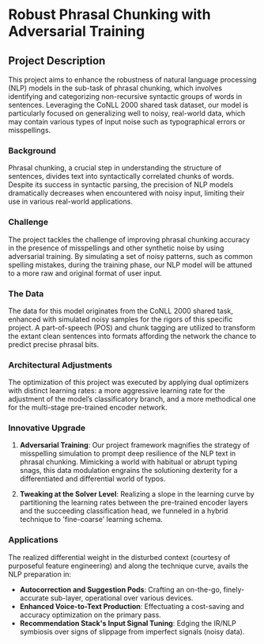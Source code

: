 # Robust Phrasal Chunking with Adversarial Training

## Project Description

This project aims to enhance the robustness of natural language processing (NLP) models in the sub-task of phrasal chunking, which involves identifying and categorizing non-recursive syntactic groups of words in sentences. Leveraging the CoNLL 2000 shared task dataset, our model is particularly focused on generalizing well to noisy, real-world data, which may contain various types of input noise such as typographical errors or misspellings.

### Background

Phrasal chunking, a crucial step in understanding the structure of sentences, divides text into syntactically correlated chunks of words. Despite its success in syntactic parsing, the precision of NLP models dramatically decreases when encountered with noisy input, limiting their use in various real-world applications.

### Challenge

The project tackles the challenge of improving phrasal chunking accuracy in the presence of misspellings and other synthetic noise by using adversarial training. By simulating a set of noisy patterns, such as common spelling mistakes, during the training phase, our NLP model will be attuned to a more raw and original format of user input.

### The Data

The data for this model originates from the CoNLL 2000 shared task, enhanced with simulated noisy samples for the rigors of this specific project. A part-of-speech (POS) and chunk tagging are utilized to transform the extant clean sentences into formats affording the network the chance to predict precise phrasal bits.

### Architectural Adjustments

The optimization of this project was executed by applying dual optimizers with distinct learning rates: a more aggressive learning rate for the adjustment of the model’s classificatory branch, and a more methodical one for the multi-stage pre-trained encoder network. 

### Innovative Upgrade

1. **Adversarial Training**: Our project framework magnifies the strategy of misspelling simulation to prompt deep resilience of the NLP text in phrasal chunking. Mimicking a world with habitual or abrupt typing snags, this data modulation engrains the solutioning dexterity for a differentiated and differential world of typos.

2. **Tweaking at the Solver Level**: Realizing a slope in the learning curve by partitioning the learning rates between the pre-trained encoder layers and the succeeding classification head, we funneled in a hybrid technique to 'fine-coarse' learning schema.

### Applications

The realized differential weight in the disturbed context (courtesy of purposeful feature engineering) and along the technique curve, avails the NLP preparation in:

- **Autocorrection and Suggestion Pods**: Crafting an on-the-go, finely-accurate sub-layer, operational over various devices.
- **Enhanced Voice-to-Text Production**: Effectuating a cost-saving and accuracy optimization on the primary pass.
- **Recommendation Stack's Input Signal Tuning**: Edging the IR/NLP symbiosis over signs of slippage from imperfect signals (noisy data).
